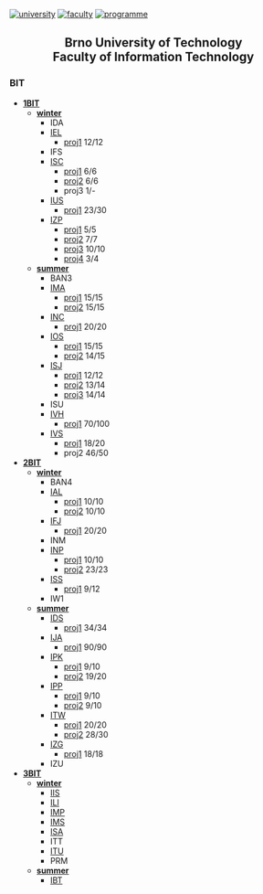 [![university](https://img.shields.io/badge/university-Brno%20University%20of%20Technology-red.svg)](https://www.vutbr.cz/en/)
[![faculty](https://img.shields.io/badge/faculty-Faculty%20of%20Information%20Technology-blue.svg)](http://www.fit.vutbr.cz/.en)
[![programme](https://img.shields.io/badge/programme-%20IT--BC--3-brightgreen.svg)](http://www.fit.vutbr.cz/study/bc/stplan-l.php.en?id=194)

<h2 align="center">
	Brno University of Technology<br>
	Faculty of Information Technology
</h2>

### BIT
* **[1BIT](https://github.com/europ/VUTBR-FIT/tree/master/1BIT)**
	* **[winter](https://github.com/europ/VUTBR-FIT/tree/master/1BIT/winter)**
		* IDA
		* [IEL](https://github.com/europ/VUTBR-FIT/tree/master/1BIT/winter/IEL)
			* [proj1](https://github.com/europ/VUTBR-FIT/tree/master/1BIT/winter/IEL/proj1) 12/12
		* IFS
		* [ISC](https://github.com/europ/VUTBR-FIT/tree/master/1BIT/winter/ISC)
			* [proj1](https://github.com/europ/VUTBR-FIT/tree/master/1BIT/winter/ISC/proj1) 6/6
			* [proj2](https://github.com/europ/VUTBR-FIT/tree/master/1BIT/winter/ISC/proj2) 6/6
			* proj3 1/-
		* [IUS](https://github.com/europ/VUTBR-FIT/tree/master/1BIT/winter/IUS)
			* [proj1](https://github.com/europ/VUTBR-FIT/tree/master/1BIT/winter/IUS/proj1) 23/30
		* [IZP](https://github.com/europ/VUTBR-FIT/tree/master/1BIT/winter/IZP)
			* [proj1](https://github.com/europ/VUTBR-FIT/tree/master/1BIT/winter/IZP/proj1) 5/5
			* [proj2](https://github.com/europ/VUTBR-FIT/tree/master/1BIT/winter/IZP/proj2) 7/7
			* [proj3](https://github.com/europ/VUTBR-FIT/tree/master/1BIT/winter/IZP/proj3) 10/10
			* [proj4](https://github.com/europ/VUTBR-FIT/tree/master/1BIT/winter/IZP/proj4) 3/4
	* **[summer](https://github.com/europ/VUTBR-FIT/tree/master/1BIT/summer)**
		* BAN3
		* [IMA](https://github.com/europ/VUTBR-FIT/tree/master/1BIT/summer/IMA)
			* [proj1](https://github.com/europ/VUTBR-FIT/tree/master/1BIT/summer/IMA/proj1) 15/15
			* [proj2](https://github.com/europ/VUTBR-FIT/tree/master/1BIT/summer/IMA/proj2) 15/15
		* [INC](https://github.com/europ/VUTBR-FIT/tree/master/1BIT/summer/INC)
			* [proj1](https://github.com/europ/VUTBR-FIT/tree/master/1BIT/summer/INC/proj1) 20/20
		* [IOS](https://github.com/europ/VUTBR-FIT/tree/master/1BIT/summer/IOS)
			* [proj1](https://github.com/europ/VUTBR-FIT/tree/master/1BIT/summer/IOS/proj1) 15/15
			* [proj2](https://github.com/europ/VUTBR-FIT/tree/master/1BIT/summer/IOS/proj2) 14/15
		* [ISJ](https://github.com/europ/VUTBR-FIT/tree/master/1BIT/summer/ISJ)
			* [proj1](https://github.com/europ/VUTBR-FIT/tree/master/1BIT/summer/ISJ/proj1) 12/12
			* [proj2](https://github.com/europ/VUTBR-FIT/tree/master/1BIT/summer/ISJ/proj2) 13/14
			* [proj3](https://github.com/europ/VUTBR-FIT/tree/master/1BIT/summer/ISJ/proj3) 14/14
		* ISU
		* [IVH](https://github.com/europ/VUTBR-FIT/tree/master/1BIT/summer/IVH)
			* [proj1](https://github.com/europ/VUTBR-FIT/tree/master/1BIT/summer/IVH/proj1) 70/100
		* [IVS](https://github.com/europ/VUTBR-FIT/tree/master/1BIT/summer/IVS)
			* [proj1](https://github.com/europ/VUTBR-FIT/tree/master/1BIT/summer/IVS/proj1) 18/20
			* proj2 46/50
* **[2BIT](https://github.com/europ/VUTBR-FIT/tree/master/2BIT)**
	* **[winter](https://github.com/europ/VUTBR-FIT/tree/master/2BIT/winter)**
		* BAN4
		* [IAL](https://github.com/europ/VUTBR-FIT/tree/master/2BIT/winter/IAL)
			* [proj1](https://github.com/europ/VUTBR-FIT/tree/master/2BIT/winter/IAL/proj1) 10/10
			* [proj2](https://github.com/europ/VUTBR-FIT/tree/master/2BIT/winter/IAL/proj2) 10/10
		* [IFJ](https://github.com/europ/VUTBR-FIT/tree/master/2BIT/winter/IFJ)
			* [proj1](https://github.com/europ/VUTBR-FIT/tree/master/2BIT/winter/IFJ/proj1) 20/20
		* INM
		* [INP](https://github.com/europ/VUTBR-FIT/tree/master/2BIT/winter/INP)
			* [proj1](https://github.com/europ/VUTBR-FIT/tree/master/2BIT/winter/INP/proj1) 10/10
			* [proj2](https://github.com/europ/VUTBR-FIT/tree/master/2BIT/winter/INP/proj2) 23/23
		* [ISS](https://github.com/europ/VUTBR-FIT/tree/master/2BIT/winter/ISS)
			* [proj1](https://github.com/europ/VUTBR-FIT/tree/master/2BIT/winter/ISS/proj1) 9/12
		* IW1
	* **[summer](https://github.com/europ/VUTBR-FIT/tree/master/2BIT/summer)**
		* [IDS](https://github.com/europ/VUTBR-FIT/tree/master/2BIT/summer/IDS)
			* [proj1](https://github.com/europ/VUTBR-FIT/tree/master/2BIT/summer/IDS/proj1) 34/34
		* [IJA](https://github.com/europ/VUTBR-FIT/tree/master/2BIT/summer/IJA)
			* [proj1](https://github.com/europ/VUTBR-FIT/tree/master/2BIT/summer/IJA/proj1) 90/90
		* [IPK](https://github.com/europ/VUTBR-FIT/tree/master/2BIT/summer/IPK)
			* [proj1](https://github.com/europ/VUTBR-FIT/tree/master/2BIT/summer/IPK/proj1) 9/10
			* [proj2](https://github.com/europ/VUTBR-FIT/tree/master/2BIT/summer/IPK/proj2) 19/20
		* [IPP](https://github.com/europ/VUTBR-FIT/tree/master/2BIT/summer/IPP)
			* [proj1](https://github.com/europ/VUTBR-FIT/tree/master/2BIT/summer/IPP/proj1) 9/10
			* [proj2](https://github.com/europ/VUTBR-FIT/tree/master/2BIT/summer/IPP/proj2) 9/10
		* [ITW](https://github.com/europ/VUTBR-FIT/tree/master/2BIT/summer/ITW)
			* [proj1](https://github.com/europ/VUTBR-FIT/tree/master/2BIT/summer/ITW/proj1) 20/20
			* [proj2](https://github.com/europ/VUTBR-FIT/tree/master/2BIT/summer/ITW/proj2) 28/30
		* [IZG](https://github.com/europ/VUTBR-FIT/tree/master/2BIT/summer/IZG)
			* [proj1](https://github.com/europ/VUTBR-FIT/tree/master/2BIT/summer/IZG/proj1) 18/18
		* IZU
* **[3BIT](https://github.com/europ/VUTBR-FIT/tree/master/3BIT)**
	* **[winter](https://github.com/europ/VUTBR-FIT/tree/master/3BIT/winter)**
		* [IIS](https://github.com/europ/VUTBR-FIT/tree/master/3BIT/winter/IIS)
		* [ILI](https://github.com/europ/VUTBR-FIT/tree/master/3BIT/winter/ILI)
		* [IMP](https://github.com/europ/VUTBR-FIT/tree/master/3BIT/winter/IMP)
		* [IMS](https://github.com/europ/VUTBR-FIT/tree/master/3BIT/winter/IMS)
		* [ISA](https://github.com/europ/VUTBR-FIT/tree/master/3BIT/winter/ISA)
		* ITT
		* [ITU](https://github.com/europ/VUTBR-FIT/tree/master/3BIT/winter/ITU)
		* PRM
	* **[summer](https://github.com/europ/VUTBR-FIT/tree/master/3BIT/summer)**
		* [IBT](https://github.com/europ/VUTBR-FIT/tree/master/3BIT/summer/IBT)
